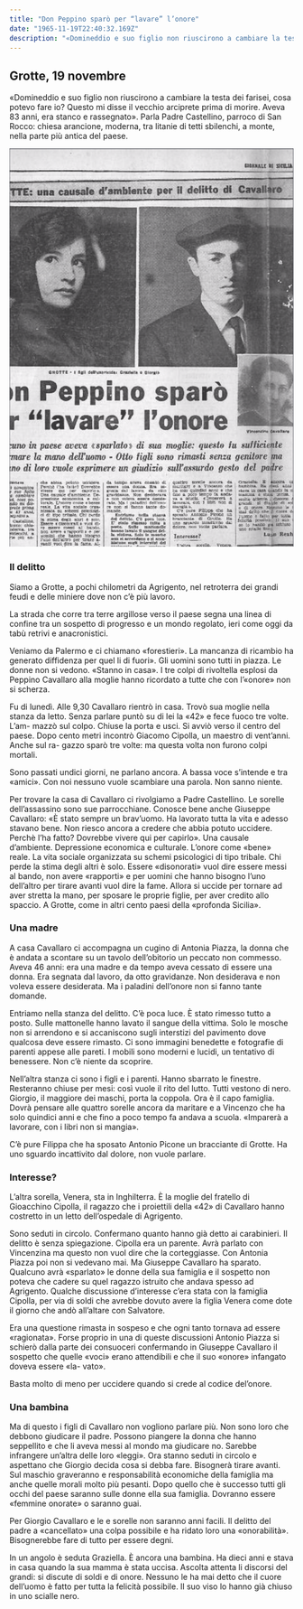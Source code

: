 ```yaml
---
title: "Don Peppino sparò per “lavare” l’onore"
date: "1965-11-19T22:40:32.169Z"
description: "«Domineddio e suo figlio non riuscirono a cambiare la testa dei farisei, cosa potevo fare io? Questo mi disse il vecchio arciprete prima di morire. Aveva 83 anni, era stanco e rassegnato». Parla Padre Castellino, parroco di San Rocco: chiesa arancione, moderna, tra litanie di tetti sbilenchi, a monte, nella parte più antica del paese"
---
```





## Grotte, 19 novembre


«Domineddio e suo figlio non riuscirono a cambiare la testa dei farisei, cosa potevo fare io? Questo mi disse il vecchio arciprete prima di morire. Aveva 83 anni, era stanco e rassegnato».
Parla Padre Castellino, parroco di San Rocco: chiesa arancione, moderna, tra litanie di tetti sbilenchi, a monte, nella parte più antica del paese.


![ascia](./peppino.png)


### Il delitto

Siamo a Grotte, a pochi chilometri da Agrigento, nel retroterra dei grandi feudi e delle miniere dove non c’è più lavoro.


La strada che corre tra terre argillose verso il paese segna una linea di confine tra un sospetto di progresso e un mondo regolato, ieri come oggi da tabù retrivi e anacronistici.


Veniamo da Palermo e ci chiamano «forestieri». La mancanza di ricambio ha generato diffidenza per quel li di fuori». Gli uomini sono tutti in piazza. Le donne non si vedono. «Stanno in casa». I tre colpi di rivoltella esplosi da Peppino Cavallaro alla moglie hanno ricordato a tutte che con l’«onore» non si scherza.


Fu di lunedì. Alle 9,30 Cavallaro rientrò in casa. Trovò sua moglie nella stanza da letto. Senza parlare puntò su di lei la «42» e fece fuoco tre volte. L’am- mazzò sul colpo. Chiuse la porta e usci. Si avviò verso il centro del paese. Dopo cento metri incontrò Giacomo Cipolla, un maestro di vent’anni. Anche sul ra- gazzo sparò tre volte: ma questa volta non furono colpi mortali.


Sono passati undici giorni, ne parlano ancora. A bassa voce s’intende e tra «amici». Con noi nessuno vuole scambiare una parola. Non sanno niente.


Per trovare la casa di Cavallaro ci rivolgiamo a Padre Castellino. Le sorelle dell’assassino sono sue parrocchiane. Conosce bene anche Giuseppe Cavallaro: «È stato sempre un brav’uomo. Ha lavorato tutta la vita e adesso stavano bene.
Non riesco ancora a credere che abbia potuto uccidere. Perchè l’ha fatto? Dovrebbe vivere qui per capirlo». Una causale d’ambiente. Depressione economica e culturale. L’onore come «bene» reale. La vita sociale organizzata su schemi psicologici di tipo tribale. Chi perde la stima degli altri è solo. Essere «disonorati» vuol dire essere messi al bando, non avere «rapporti» e per uomini che hanno bisogno l’uno dell’altro per tirare avanti vuol dire la fame. Allora si uccide per tornare ad aver stretta la mano, per sposare le proprie figlie, per aver credito allo spaccio. A Grotte, come in altri cento paesi della «profonda Sicilia».


### Una madre


A casa Cavallaro ci accompagna un cugino di Antonia Piazza, la donna che è andata a scontare su un tavolo dell’obitorio un peccato non commesso. Aveva 46 anni: era una madre e da tempo aveva cessato di essere una donna. Era segnata dal lavoro, da otto gravidanze. Non desiderava e non voleva essere desiderata. Ma i paladini dell’onore non si fanno tante domande.


Entriamo nella stanza del delitto. C’è poca luce. È stato rimesso tutto a posto. Sulle mattonelle hanno lavato il sangue della vittima. Solo le mosche non si arrendono e si accaniscono sugli interstizi del pavimento dove qualcosa deve essere rimasto. Ci sono immagini benedette e fotografie di parenti appese alle pareti. I mobili sono moderni e lucidi, un tentativo di benessere. Non c’è niente da scoprire.


Nell’altra stanza ci sono i figli e i parenti. Hanno sbarrato le finestre. Resteranno chiuse per mesi: così vuole il rito del lutto. Tutti vestono di nero. Giorgio, il maggiore dei maschi, porta la coppola. Ora è il capo famiglia. Dovrà pensare alle quattro sorelle ancora da maritare e a Vincenzo che ha solo quindici anni e che fino a poco tempo fa andava a scuola. «Imparerà a lavorare, con i libri non si mangia».


C’è pure Filippa che ha sposato Antonio Picone un bracciante di Grotte. Ha uno sguardo incattivito dal dolore, non vuole parlare.


### Interesse?


L’altra sorella, Venera, sta in Inghilterra. È la moglie del fratello di Gioacchino Cipolla, il ragazzo che i proiettili della «42» di Cavallaro hanno costretto in un letto dell’ospedale di Agrigento.


Sono seduti in circolo. Confermano quanto hanno già detto ai carabinieri. Il delitto è senza spiegazione. Cipolla era un parente. Avrà parlato con Vincenzina ma questo non vuol dire che la corteggiasse. Con Antonia Piazza poi non si vedevano mai. Ma Giuseppe Cavallaro ha sparato. Qualcuno avrà «sparlato» le donne della sua famiglia e il sospetto non poteva che cadere su quel ragazzo istruito che andava spesso ad Agrigento. Qualche discussione d’interesse c’era stata con la famiglia Cipolla, per via di soldi che avrebbe dovuto avere la figlia Venera come dote il giorno che andò all’altare con Salvatore.


Era una questione rimasta in sospeso e che ogni tanto tornava ad essere «ragionata». Forse proprio in una di queste discussioni Antonio Piazza si schierò dalla parte dei consuoceri confermando in Giuseppe Cavallaro il sospetto che quelle «voci» erano attendibili e che il suo «onore» infangato doveva essere «la- vato».


Basta molto di meno per uccidere quando si crede al codice del’onore.


### Una bambina


Ma di questo i figli di Cavallaro non vogliono parlare più. Non sono loro che debbono giudicare il padre. Possono piangere la donna che hanno seppellito e che li aveva messi al mondo ma giudicare no. Sarebbe infrangere un’altra delle loro «leggi». Ora stanno seduti in circolo e aspettano che Giorgio decida cosa si debba fare. Bisognerà tirare avanti. Sul maschio graveranno e responsabilità economiche della famiglia ma anche quelle morali molto più pesanti. Dopo quello che è successo tutti gli occhi del paese saranno sulle donne ella sua famiglia. Dovranno essere «femmine onorate» o saranno guai.


Per Giorgio Cavallaro e le e sorelle non saranno anni facili. Il delitto del padre a «cancellato» una colpa possibile e ha ridato loro una «onorabilità». Bisognerebbe fare di tutto per essere degni.


In un angolo è seduta Graziella. È ancora una bambina. Ha dieci anni e stava in casa quando la sua mamma è stata uccisa. Ascolta attenta li discorsi del grandi: si discute di soldi e di onore. Nessuno le ha mai detto che il cuore dell’uomo è fatto per tutta la felicità possibile. Il suo viso lo hanno già chiuso in uno scialle nero.